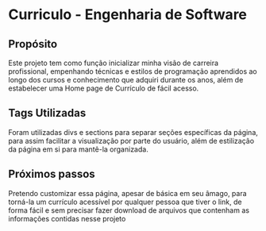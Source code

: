 # Curriculo - Engenharia de Software
## Propósito

Este projeto tem como função inicializar minha visão de carreira profissional, empenhando técnicas e estilos de programação aprendidos ao longo dos cursos e conhecimento que adquiri durante os anos, além de estabelecer uma Home page de Currículo de fácil acesso.

## Tags Utilizadas

Foram utilizadas divs e sections para separar seções específicas da página, para assim facilitar a visualização por parte do usuário, além de estilização da página em si para mantê-la organizada.

## Próximos passos

Pretendo customizar essa página, apesar de básica em seu âmago, para torná-la um currículo acessível por qualquer pessoa que tiver o link, de forma fácil e sem precisar fazer download de arquivos que contenham as informações contidas nesse projeto